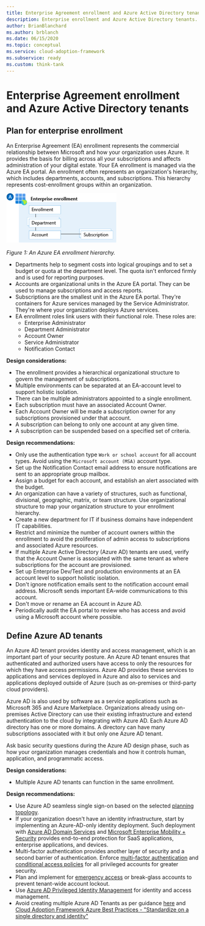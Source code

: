```yaml
---
title: Enterprise Agreement enrollment and Azure Active Directory tenants
description: Enterprise enrollment and Azure Active Directory tenants.
author: BrianBlanchard
ms.author: brblanch
ms.date: 06/15/2020
ms.topic: conceptual
ms.service: cloud-adoption-framework
ms.subservice: ready
ms.custom: think-tank
---
```


# Enterprise Agreement enrollment and Azure Active Directory tenants

## Plan for enterprise enrollment

An Enterprise Agreement (EA) enrollment represents the commercial relationship between Microsoft and how your organization uses Azure. It provides the basis for billing across all your subscriptions and affects administration of your digital estate. Your EA enrollment is managed via the Azure EA portal. An enrollment often represents an organization's hierarchy, which includes departments, accounts, and subscriptions. This hierarchy represents cost-enrollment groups within an organization.

![Diagram that shows Azure EA hierarchies.](./media/ea.png)

*Figure 1: An Azure EA enrollment hierarchy.*

- Departments help to segment costs into logical groupings and to set a budget or quota at the department level. The quota isn't enforced firmly and is used for reporting purposes.
- Accounts are organizational units in the Azure EA portal. They can be used to manage subscriptions and access reports.
- Subscriptions are the smallest unit in the Azure EA portal. They're containers for Azure services managed by the Service Administrator. They're where your organization deploys Azure services.
- EA enrollment roles link users with their functional role. These roles are:
  - Enterprise Administrator
  - Department Administrator
  - Account Owner
  - Service Administrator
  - Notification Contact

**Design considerations:**

- The enrollment provides a hierarchical organizational structure to govern the management of subscriptions.
- Multiple environments can be separated at an EA-account level to support holistic isolation.
- There can be multiple administrators appointed to a single enrollment.
- Each subscription must have an associated Account Owner.
- Each Account Owner will be made a subscription owner for any subscriptions provisioned under that account.
- A subscription can belong to only one account at any given time.
- A subscription can be suspended based on a specified set of criteria.

**Design recommendations:**

- Only use the authentication type `Work or school account` for all account types. Avoid using the `Microsoft account (MSA)` account type.
- Set up the Notification Contact email address to ensure notifications are sent to an appropriate group mailbox.
- Assign a budget for each account, and establish an alert associated with the budget.
- An organization can have a variety of structures, such as functional, divisional, geographic, matrix, or team structure. Use organizational structure to map your organization structure to your enrollment hierarchy.
- Create a new department for IT if business domains have independent IT capabilities.
- Restrict and minimize the number of account owners within the enrollment to avoid the proliferation of admin access to subscriptions and associated Azure resources.
- If multiple Azure Active Directory (Azure AD) tenants are used, verify that the Account Owner is associated with the same tenant as where subscriptions for the account are provisioned.
- Set up Enterprise Dev/Test and production environments at an EA account level to support holistic isolation.
- Don't ignore notification emails sent to the notification account email address. Microsoft sends important EA-wide communications to this account.
- Don't move or rename an EA account in Azure AD.
- Periodically audit the EA portal to review who has access and avoid using a Microsoft account where possible.

## Define Azure AD tenants

An Azure AD tenant provides identity and access management, which is an important part of your security posture. An Azure AD tenant ensures that authenticated and authorized users have access to only the resources for which they have access permissions. Azure AD provides these services to applications and services deployed in Azure and also to services and applications deployed outside of Azure (such as on-premises or third-party cloud providers).

Azure AD is also used by software as a service applications such as Microsoft 365 and Azure Marketplace. Organizations already using on-premises Active Directory can use their existing infrastructure and extend authentication to the cloud by integrating with Azure AD. Each Azure AD directory has one or more domains. A directory can have many subscriptions associated with it but only one Azure AD tenant.

Ask basic security questions during the Azure AD design phase, such as how your organization manages credentials and how it controls human, application, and programmatic access.

**Design considerations:**

- Multiple Azure AD tenants can function in the same enrollment.

**Design recommendations:**

- Use Azure AD seamless single sign-on based on the selected [planning topology](/azure/active-directory/hybrid/plan-connect-topologies).
- If your organization doesn't have an identity infrastructure, start by implementing an Azure-AD-only identity deployment. Such deployment with [Azure AD Domain Services](/azure/active-directory-domain-services) and [Microsoft Enterprise Mobility + Security](/mem/intune/fundamentals/what-is-intune) provides end-to-end protection for SaaS applications, enterprise applications, and devices.
- Multi-factor authentication provides another layer of security and a second barrier of authentication. Enforce [multi-factor authentication](/azure/active-directory/authentication/concept-mfa-howitworks) and [conditional access policies](/azure/active-directory/conditional-access/overview) for all privileged accounts for greater security.
- Plan and implement for [emergency access](/azure/active-directory/users-groups-roles/directory-emergency-access) or break-glass accounts to prevent tenant-wide account lockout.
- Use [Azure AD Privileged Identity Management](/azure/active-directory/privileged-identity-management/pim-configure) for identity and access management.
- Avoid creating multiple Azure AD Tenants as per guidance [here](./testing-approach.md) and [Cloud Adoption Framework Azure Best Practices - "Standardize on a single directory and identity"](/azure/cloud-adoption-framework/security/security-top-10#9-architecture-standardize-on-a-single-directory-and-identity)

